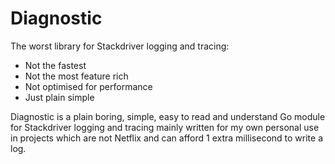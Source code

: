 # Diagnostic

The worst library for Stackdriver logging and tracing:

- Not the fastest
- Not the most feature rich
- Not optimised for performance
- Just plain simple

Diagnostic is a plain boring, simple, easy to read and understand Go module for Stackdriver logging and tracing mainly written for my own personal use in projects which are not Netflix and can afford 1 extra millisecond to write a log.
